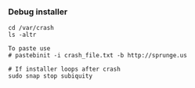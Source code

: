 ### Debug installer
```
cd /var/crash
ls -altr

To paste use
# pastebinit -i crash_file.txt -b http://sprunge.us

# If installer loops after crash
sudo snap stop subiquity
```
